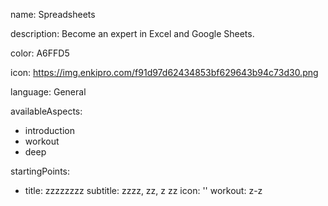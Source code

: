 name: Spreadsheets

description: Become an expert in Excel and Google Sheets.

color: A6FFD5

icon: https://img.enkipro.com/f91d97d62434853bf629643b94c73d30.png

language: General

availableAspects:
  - introduction
  - workout
  - deep


startingPoints:
  - title: zzzzzzzz
    subtitle: zzzz, zz, z zz
    icon: ''
    workout: z-z

